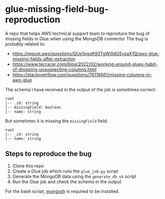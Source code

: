 # glue-missing-field-bug-reproduction
A repo that helps AWS technical support team to reproduce the bug of missing fields in Glue when using the MongoDB connector
The bug is probably related to:
 - <https://repost.aws/questions/QUe1pgoK93TgWi0dG5ysaX1Q/aws-glue-missing-fields-after-extraction>
 - <https://www.tecracer.com/blog/2022/02/working-around-glues-habit-of-dropping-unsuspecting-columns.html>
 - <https://stackoverflow.com/questions/76118661/missing-columns-in-aws-glue>

The schema I have received in the output of the job is sometimes correct:
```
root
|-- _id: string
|-- missingField: boolean
|-- name: string
```
But sometimes it is missing the `missingField` field:
```
root
|-- _id: string
|-- name: string
```

## Steps to reproduce the bug
1. Clone this repo
2. Create a Glue job which runs the `glue_job.py` script
3. Generate the MongoDB data using the `generate_db.sh` script
4. Run the Glue job and check the schema in the output

For the bash script, [mongosh](https://www.mongodb.com/try/download/shell) is required to be installed.
